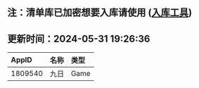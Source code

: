 ## 注：清单库已加密想要入库请使用 ([入库工具](https://github.com/BlankTMing/ManifestAutoUpdate/releases))

## 更新时间：2024-05-31 19:26:36
| AppID | 名称 | 类型  |
| :-------------------- | :----------------------------- | :----------- |
| 1809540 | 九日| Game |
